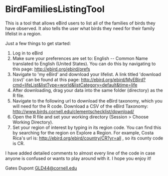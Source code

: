 # BirdFamiliesListingTool
This is a tool that allows eBird users to list all of the families of birds they have observed. It also tells the user what birds they need for their family lifelist in a region. 

Just a few things to get started:
1) Log in to eBird 
2) Make sure your preferences are set to: English -- Common Name translated to English (United States). You can do this by navigating to this page: http://ebird.org/ebird/prefs
3) Navigate to 'my eBird' and download your lifelist. A link titled 'download (csv)' can be found at this page: http://ebird.org/ebird/MyEBird?cmd=lifeList&listType=world&listCategory=default&time=life
4) After downloading, drag your data into the same folder (directory) as the R file.
5) Navigate to the following url to download the eBird taxonomy, which you will need for the R code. Download a CSV of the eBird Taxonomy: http://www.birds.cornell.edu/clementschecklist/download/
6) Open the R file and set your working directory (Session > Choose Working Directory).
7) Set your region of interest by typing in its region code. You can find this by searching for the region on Explore a Region. For example, Costa Rica's url is: http://ebird.org/ebird/country/CR?yr=all , so its county code is CR.

I have added detailed comments to almost every line of the code in case anyone is confused or wants to play around with it.
I hope you enjoy it!

Gates Dupont
GLD44@cornell.edu
